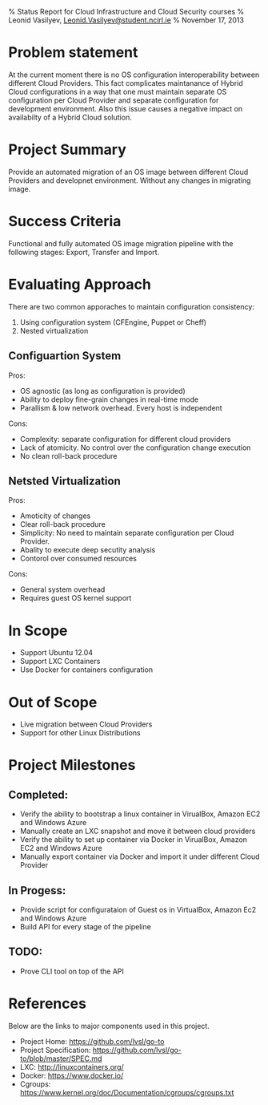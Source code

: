 % Status Report for Cloud Infrastructure and Cloud Security courses
% Leonid Vasilyev, <Leonid.Vasilyev@student.ncirl.ie>
% November 17, 2013

# Problem statement
At the current moment there is no OS configuration interoperability between different Cloud Providers.
This fact complicates maintanance of Hybrid Cloud configurations
in a way that one must maintain separate OS configuration
per Cloud Provider and separate configuration for development environment.
Also this issue causes a negative impact on availabilty of a Hybrid Cloud solution.

# Project Summary
Provide an automated migration of an OS image between different Cloud Providers and developnet environment.
Without any changes in migrating image.

# Success Criteria
Functional and fully automated OS image migration pipeline with the following stages: Export, Transfer and Import.

# Evaluating Approach
There are two common apporaches to maintain configuration consistency:

1. Using configuration system (CFEngine, Puppet or Cheff)
2. Nested virtualization

## Configuartion System
Pros:
* OS agnostic (as long as configuration is provided)
* Ability to deploy fine-grain changes in real-time mode
* Parallism & low network overhead. Every host is independent

Cons:
* Complexity: separate configuration for different cloud providers
* Lack of atomicity. No control over the configuration change execution
* No clean roll-back procedure

## Netsted Virtualization
Pros:
* Amoticity of changes
* Clear roll-back procedure
* Simplicity: No need to maintain separate configuration per Cloud Provider.
* Abality to execute deep secutity analysis
* Contorol over consumed resources

Cons:
 * General system overhead
 * Requires guest OS kernel support

# In Scope
* Support Ubuntu 12.04
* Support LXC Containers
* Use Docker for containers configuration

# Out of Scope
* Live migration between Cloud Providers
* Support for other Linux Distributions

# Project Milestones
## Completed:
* Verify the ability to bootstrap a linux container in VirualBox, Amazon EC2 and Windows Azure
* Manually create an LXC snapshot and move it between cloud providers
* Verify the ability to set up container via Docker in VirualBox, Amazon EC2 and Windows Azure
* Manually export container via Docker and import it under different Cloud Provider


## In Progess:
* Provide script for configurataion of Guest os in VirtualBox, Amazon Ec2 and Windows Azure
* Build API for every stage of the pipeline

## TODO:
* Prove CLI tool on top of the API


# References
Below are the links to major components used in this project.
* Project Home: https://github.com/lvsl/go-to
* Project Specification: https://github.com/lvsl/go-to/blob/master/SPEC.md
* LXC: http://linuxcontainers.org/
* Docker: https://www.docker.io/
* Cgroups: https://www.kernel.org/doc/Documentation/cgroups/cgroups.txt

